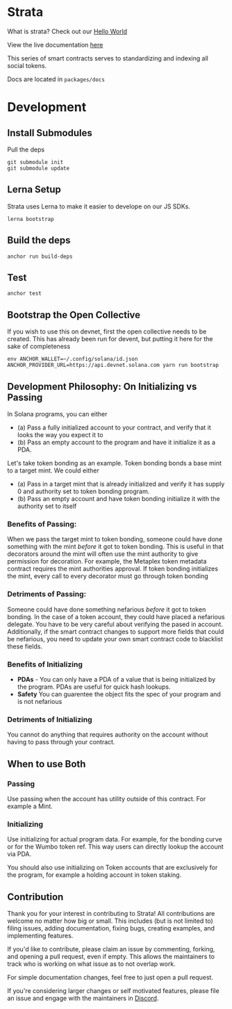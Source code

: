 # Strata

What is strata? Check out our [Hello World](https://blog.strataprotocol.com/welcome)

View the live documentation [here](https://docs.strataprotocol.com)

This series of smart contracts serves to standardizing and indexing all social tokens.

Docs are located in `packages/docs`

# Development

## Install Submodules

Pull the deps

```
git submodule init
git submodule update
```

## Lerna Setup

Strata uses Lerna to make it easier to develope on our JS SDKs.

```
lerna bootstrap
```

## Build the deps

```
anchor run build-deps
```

## Test

```
anchor test
```

## Bootstrap the Open Collective

If you wish to use this on devnet, first the open collective needs to be created. This has already been run for devent, but putting it here for the sake of completeness

```
env ANCHOR_WALLET=~/.config/solana/id.json ANCHOR_PROVIDER_URL=https://api.devnet.solana.com yarn run bootstrap
```

## Development Philosophy: On Initializing vs Passing

In Solana programs, you can either

- (a) Pass a fully initialized account to your contract, and verify that it looks the way you expect it to
- (b) Pass an empty account to the program and have it initialize it as a PDA.

Let's take token bonding as an example. Token bonding bonds a base mint to a target mint. We could either

- (a) Pass in a target mint that is already initialized and verify it has supply 0 and authority set to token bonding program.
- (b) Pass an empty account and have token bonding initialize it with the authority set to itself

### Benefits of Passing:

When we pass the target mint to token bonding, someone could have done something with the mint _before_ it got to token bonding. This is useful in that decorators around the mint will often use the mint authority to give permission for decoration. For example, the Metaplex token metadata contract requires the mint authorities approval. If token bonding initializes the mint, every call to every decorator must go through token bonding

### Detriments of Passing:

Someone could have done something nefarious _before_ it got to token bonding. In the case of a token account, they could have placed a nefarious delegate. You have to be very careful about verifying the pased in account. Additionally, if the smart contract changes to support more fields that could be nefarious, you need to update your own smart contract code to blacklist these fields.

### Benefits of Initializing

- **PDAs** - You can only have a PDA of a value that is being initialized by the program. PDAs are useful for quick hash lookups.
- **Safety** You can guarentee the object fits the spec of your program and is not nefarious

### Detriments of Initializing

You cannot do anything that requires authority on the account without having to pass through your contract.

## When to use Both

### Passing

Use passing when the account has utility outside of this contract. For example a Mint.

### Initializing

Use initializing for actual program data. For example, for the bonding curve or for the Wumbo token ref. This way users can directly lookup the account via PDA.

You should also use initializing on Token accounts that are exclusively for the program, for example a holding account in token staking.

## Contribution

Thank you for your interest in contributing to Strata! All contributions are welcome no
matter how big or small. This includes (but is not limited to) filing issues,
adding documentation, fixing bugs, creating examples, and implementing features.

If you'd like to contribute, please claim an issue by commenting, forking, and
opening a pull request, even if empty. This allows the maintainers to track who
is working on what issue as to not overlap work.

For simple documentation changes, feel free to just open a pull request.

If you're considering larger changes or self motivated features, please file an issue
and engage with the maintainers in [Discord](https://discord.gg/XQhCFg77WM).
